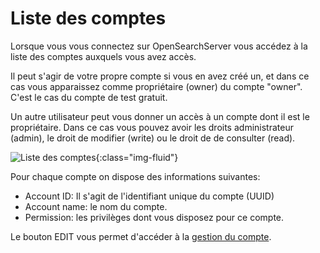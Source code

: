 Liste des comptes
=================

Lorsque vous vous connectez sur OpenSearchServer vous accédez
à la liste des comptes auxquels vous avez accès.

Il peut s'agir de votre propre compte si vous en avez créé un,
et dans ce cas vous apparaissez comme propriétaire (owner) du compte "owner".
C'est le cas du compte de test gratuit.

Un autre utilisateur peut vous donner un accès à un compte dont il est le propriétaire.
Dans ce cas vous pouvez avoir les droits administrateur (admin), le droit de modifier (write)
ou le droit de de consulter (read).

![Liste des comptes](/assets/account-list.png){:class="img-fluid"}

Pour chaque compte on dispose des informations suivantes:

- Account ID: Il s'agit de l'identifiant unique du compte (UUID)
- Account name: le nom du compte.
- Permission: les privilèges dont vous disposez pour ce compte.

Le bouton EDIT vous permet d'accéder à la [gestion du compte](/fr/account-edition.md).
